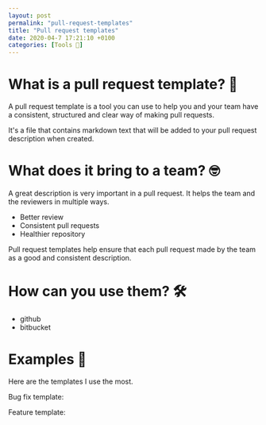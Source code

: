 ```yaml
---
layout: post
permalink: "pull-request-templates"
title: "Pull request templates"
date: 2020-04-7 17:21:10 +0100
categories: [Tools 🔧]
---
```


# What is a pull request template? 🤨

A pull request template is a tool you can use to help you and your team have a consistent, structured and clear way of making pull requests.

It's a file that contains markdown text that will be added to your pull request description when created.

# What does it bring to a team? 🤓

A great description is very important in a pull request. It helps the team and the reviewers in multiple ways.

- Better review
- Consistent pull requests
- Healthier repository

Pull request templates help ensure that each pull request made by the team as a good and consistent description.

# How can you use them? 🛠

- github
- bitbucket

# Examples 📝

Here are the templates I use the most.

Bug fix template:

Feature template:
